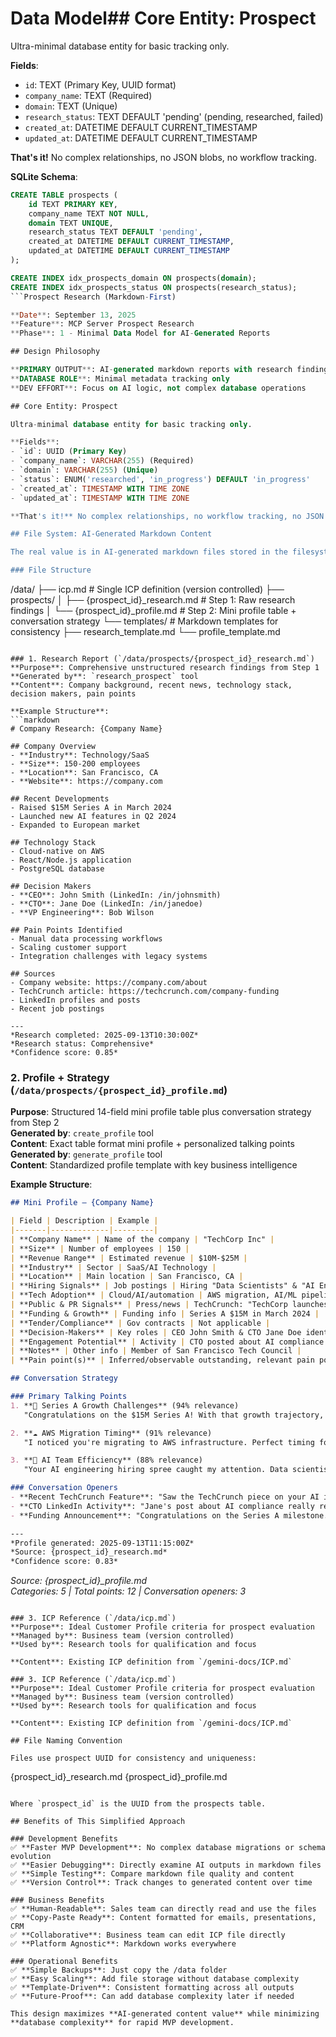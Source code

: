 # Data Model## Core Entity: Prospect

Ultra-minimal database entity for basic tracking only.

**Fields**:
- `id`: TEXT (Primary Key, UUID format)
- `company_name`: TEXT (Required)
- `domain`: TEXT (Unique)
- `research_status`: TEXT DEFAULT 'pending' (pending, researched, failed)
- `created_at`: DATETIME DEFAULT CURRENT_TIMESTAMP
- `updated_at`: DATETIME DEFAULT CURRENT_TIMESTAMP

**That's it!** No complex relationships, no JSON blobs, no workflow tracking.

**SQLite Schema**:
```sql
CREATE TABLE prospects (
    id TEXT PRIMARY KEY,
    company_name TEXT NOT NULL,
    domain TEXT UNIQUE,
    research_status TEXT DEFAULT 'pending',
    created_at DATETIME DEFAULT CURRENT_TIMESTAMP,
    updated_at DATETIME DEFAULT CURRENT_TIMESTAMP
);

CREATE INDEX idx_prospects_domain ON prospects(domain);
CREATE INDEX idx_prospects_status ON prospects(research_status);
```Prospect Research (Markdown-First)

**Date**: September 13, 2025  
**Feature**: MCP Server Prospect Research  
**Phase**: 1 - Minimal Data Model for AI-Generated Reports

## Design Philosophy

**PRIMARY OUTPUT**: AI-generated markdown reports with research findings  
**DATABASE ROLE**: Minimal metadata tracking only  
**DEV EFFORT**: Focus on AI logic, not complex database operations  

## Core Entity: Prospect

Ultra-minimal database entity for basic tracking only.

**Fields**:
- `id`: UUID (Primary Key)
- `company_name`: VARCHAR(255) (Required)
- `domain`: VARCHAR(255) (Unique)
- `status`: ENUM('researched', 'in_progress') DEFAULT 'in_progress'
- `created_at`: TIMESTAMP WITH TIME ZONE
- `updated_at`: TIMESTAMP WITH TIME ZONE

**That's it!** No complex relationships, no workflow tracking, no JSON blobs.

## File System: AI-Generated Markdown Content

The real value is in AI-generated markdown files stored in the filesystem:

### File Structure
```
/data/
├── icp.md                                    # Single ICP definition (version controlled)
├── prospects/
│   ├── {prospect_id}_research.md            # Step 1: Raw research findings
│   └── {prospect_id}_profile.md             # Step 2: Mini profile table + conversation strategy
└── templates/                                # Markdown templates for consistency
    ├── research_template.md
    └── profile_template.md
```

### 1. Research Report (`/data/prospects/{prospect_id}_research.md`)
**Purpose**: Comprehensive unstructured research findings from Step 1  
**Generated by**: `research_prospect` tool  
**Content**: Company background, recent news, technology stack, decision makers, pain points

**Example Structure**:
```markdown
# Company Research: {Company Name}

## Company Overview
- **Industry**: Technology/SaaS
- **Size**: 150-200 employees  
- **Location**: San Francisco, CA
- **Website**: https://company.com

## Recent Developments
- Raised $15M Series A in March 2024
- Launched new AI features in Q2 2024
- Expanded to European market

## Technology Stack
- Cloud-native on AWS
- React/Node.js application
- PostgreSQL database

## Decision Makers
- **CEO**: John Smith (LinkedIn: /in/johnsmith)
- **CTO**: Jane Doe (LinkedIn: /in/janedoe)
- **VP Engineering**: Bob Wilson

## Pain Points Identified
- Manual data processing workflows
- Scaling customer support
- Integration challenges with legacy systems

## Sources
- Company website: https://company.com/about
- TechCrunch article: https://techcrunch.com/company-funding
- LinkedIn profiles and posts
- Recent job postings

---
*Research completed: 2025-09-13T10:30:00Z*  
*Research status: Comprehensive*  
*Confidence score: 0.85*
```

### 2. Profile + Strategy (`/data/prospects/{prospect_id}_profile.md`)
**Purpose**: Structured 14-field mini profile table plus conversation strategy from Step 2  
**Generated by**: `create_profile` tool  
**Content**: Exact table format mini profile + personalized talking points  
**Generated by**: `generate_profile` tool  
**Content**: Standardized profile template with key business intelligence

**Example Structure**:
```markdown
## Mini Profile – {Company Name}

| Field | Description | Example |
|-------|-------------|---------|
| **Company Name** | Name of the company | "TechCorp Inc" |
| **Size** | Number of employees | 150 |
| **Revenue Range** | Estimated revenue | $10M-$25M |
| **Industry** | Sector | SaaS/AI Technology |
| **Location** | Main location | San Francisco, CA |
| **Hiring Signals** | Job postings | Hiring "Data Scientists" & "AI Engineers" (5 positions) |
| **Tech Adoption** | Cloud/AI/automation | AWS migration, AI/ML pipeline implementation |
| **Public & PR Signals** | Press/news | TechCrunch: "TechCorp launches AI innovation platform" |
| **Funding & Growth** | Funding info | Series A $15M in March 2024 |
| **Tender/Compliance** | Gov contracts | Not applicable |
| **Decision-Makers** | Key roles | CEO John Smith & CTO Jane Doe identified |
| **Engagement Potential** | Activity | CTO posted about AI compliance challenges |
| **Notes** | Other info | Member of San Francisco Tech Council |
| **Pain point(s)** | Inferred/observable outstanding, relevant pain point(s) that Infostatus might help/solve | Manual data processing workflows consuming 20+ hours/week, document handling inefficiencies, scaling challenges with legacy integrations |

## Conversation Strategy

### Primary Talking Points
1. **🎯 Series A Growth Challenges** (94% relevance)
   "Congratulations on the $15M Series A! With that growth trajectory, manual data operations typically become the biggest bottleneck. How is TechCorp handling the increased processing volume?"

2. **☁️ AWS Migration Timing** (91% relevance)  
   "I noticed you're migrating to AWS infrastructure. Perfect timing for document automation integration - our AWS-native architecture scales seamlessly with cloud growth."

3. **🤖 AI Team Efficiency** (88% relevance)
   "Your AI engineering hiring spree caught my attention. Data scientists typically spend 60% of their time on data preparation - our automation could free them up for actual model development."

### Conversation Openers
- **Recent TechCrunch Feature**: "Saw the TechCrunch piece on your AI innovation..."
- **CTO LinkedIn Activity**: "Jane's post about AI compliance really resonated..."
- **Funding Announcement**: "Congratulations on the Series A milestone..."

---
*Profile generated: 2025-09-13T11:15:00Z*  
*Source: {prospect_id}_research.md*  
*Confidence score: 0.83*
```  
*Source: {prospect_id}_profile.md*  
*Categories: 5 | Total points: 12 | Conversation openers: 3*
```

### 3. ICP Reference (`/data/icp.md`)
**Purpose**: Ideal Customer Profile criteria for prospect evaluation  
**Managed by**: Business team (version controlled)  
**Used by**: Research tools for qualification and focus

**Content**: Existing ICP definition from `/gemini-docs/ICP.md`

### 3. ICP Reference (`/data/icp.md`)
**Purpose**: Ideal Customer Profile criteria for prospect evaluation  
**Managed by**: Business team (version controlled)  
**Used by**: Research tools for qualification and focus

**Content**: Existing ICP definition from `/gemini-docs/ICP.md`

## File Naming Convention

Files use prospect UUID for consistency and uniqueness:
```
{prospect_id}_research.md
{prospect_id}_profile.md
```

Where `prospect_id` is the UUID from the prospects table.

## Benefits of This Simplified Approach

### Development Benefits
✅ **Faster MVP Development**: No complex database migrations or schema evolution  
✅ **Easier Debugging**: Directly examine AI outputs in markdown files  
✅ **Simple Testing**: Compare markdown file quality and content  
✅ **Version Control**: Track changes to generated content over time  

### Business Benefits
✅ **Human-Readable**: Sales team can directly read and use the files  
✅ **Copy-Paste Ready**: Content formatted for emails, presentations, CRM  
✅ **Collaborative**: Business team can edit ICP file directly  
✅ **Platform Agnostic**: Markdown works everywhere  

### Operational Benefits
✅ **Simple Backups**: Just copy the /data folder  
✅ **Easy Scaling**: Add file storage without database complexity  
✅ **Template-Driven**: Consistent formatting across all outputs  
✅ **Future-Proof**: Can add database complexity later if needed  

This design maximizes **AI-generated content value** while minimizing **database complexity** for rapid MVP development.
